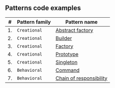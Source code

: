 ## Patterns code examples
| # |Pattern family|Pattern name        |
|---|--------------|--------------------|
|1. |`Creational` |[Abstract factory ][0]|
|2. |`Creational` |[Builder          ][1]|
|3. |`Creational` |[Factory 	     ][2]|
|4. |`Creational` |[Prototype 	     ][3]|
|5. |`Creational` |[Singleton 	     ][4]|
|6. |`Behavioral` |[Command 	     ][5]|
|7. |`Behavioral` |[Chain of responsibility 	     ][6]|


[0]: https://github.com/malianov/MyHomework/tree/master/src/patterns/creational/abstract_factory
[1]: https://github.com/malianov/MyHomework/tree/master/src/patterns/creational/builder
[2]: https://github.com/malianov/MyHomework/tree/master/src/patterns/creational/factory
[3]: https://github.com/malianov/MyHomework/tree/master/src/patterns/creational/prototype
[4]: https://github.com/malianov/MyHomework/tree/master/src/patterns/creational/singleton
[5]: https://github.com/malianov/MyHomework/tree/master/src/patterns/behavioral/command
[6]: https://github.com/malianov/MyHomework/tree/master/src/patterns/behavioral/chain_of_responsibility